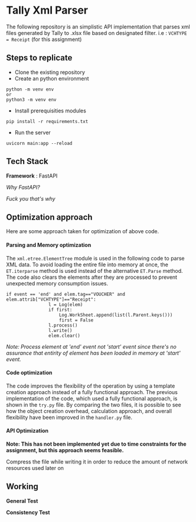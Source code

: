 # Tally Xml Parser

The following repository is an simplistic API implementation that parses xml files
generated by Tally to .xlsx file based on designated filter. i.e : ``VCHTYPE = Receipt`` (for this assignment)

## Steps to replicate

* Clone the existing repository
* Create an python environment

```
python -m venv env 
or
python3 -m venv env
```

* Install prerequisities modules

```
pip install -r requirements.txt
```

* Run the server

```
uvicorn main:app --reload
```

## Tech Stack

**Framework** : FastAPI

*Why FastAPI?*

*Fuck you that's why*

## Optimization approach

Here are some approach taken for optimization of above code.

#### Parsing and Memory optimization

The ``xml.etree.ElementTree`` module is used in the following code to parse XML data.
To avoid loading the entire file into memory at once, the ``ET.iterparse`` method
is used instead of the alternative ``ET.Parse`` method.
The code also clears the elements after they are processed to prevent
unexpected memory consumption issues.

```
if event == 'end' and elem.tag=="VOUCHER" and elem.attrib["VCHTYPE"]=="Receipt":
                l = Log(elem)
                if first:
                    Log.WorkSheet.append(list(l.Parent.keys()))
                    first = False
                l.process()
                l.write()
                elem.clear()
```

*Note: Process element at 'end' event not 'start' event since there's no assurance that entirity of element
has been loaded in memory at 'start' event.*

#### Code optimization

The code improves the flexibility of the operation by using a template
creation approach instead of a fully functional approach.
The previous implementation of the code, which used a fully functional approach,
is shown in the ``try.py`` file. By comparing the two files, it is possible to
see how the object creation overhead, calculation approach, and overall
flexibility have been improved in the ``handler.py`` file.

#### API Optimization

**Note: This has not been implemented yet due to time constraints for the assignment, but this approach seems feasible.**

Compress the file while writing it in order to reduce the amount of network resources used later on

## Working

**General Test**

**Consistency Test**
